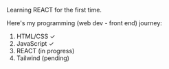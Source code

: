 Learning REACT for the first time.

Here's my programming (web dev - front end) journey:

1.  HTML/CSS ✓
2.  JavaScript ✓
3.  REACT (in progress)
4.  Tailwind (pending)
